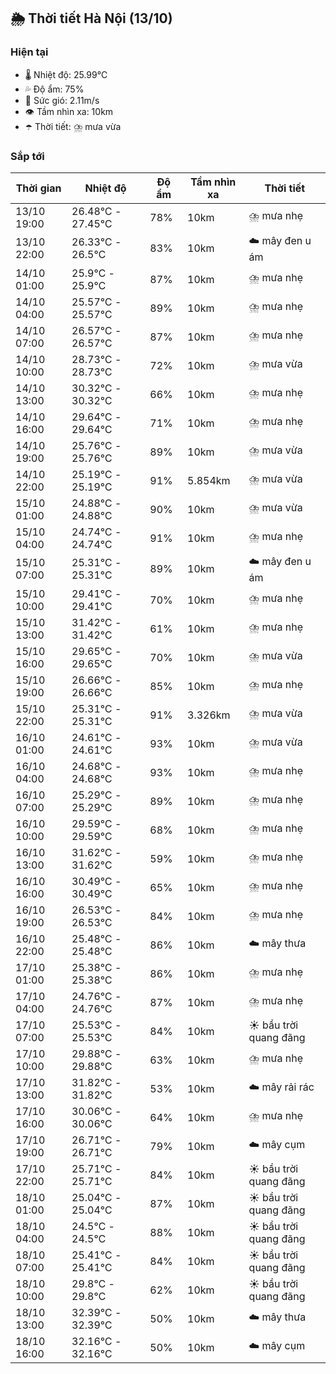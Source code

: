## 🌦️ Thời tiết Hà Nội (13/10)

### Hiện tại

- 🌡️ Nhiệt độ: 25.99℃
- 💦 Độ ẩm: 75%
- 💨 Sức gió: 2.11m/s
- 👁️ Tầm nhìn xa: 10km
- ☂️ Thời tiết: ⛈️ mưa vừa

### Sắp tới

| Thời gian | Nhiệt độ | Độ ẩm | Tầm nhìn xa | Thời tiết |
| --- | --- | --- | --- | --- |
| 13/10 19:00 | 26.48℃ - 27.45℃ | 78% | 10km | ⛈️ mưa nhẹ |
| 13/10 22:00 | 26.33℃ - 26.5℃ | 83% | 10km | ☁️ mây đen u ám |
| 14/10 01:00 | 25.9℃ - 25.9℃ | 87% | 10km | ⛈️ mưa nhẹ |
| 14/10 04:00 | 25.57℃ - 25.57℃ | 89% | 10km | ⛈️ mưa nhẹ |
| 14/10 07:00 | 26.57℃ - 26.57℃ | 87% | 10km | ⛈️ mưa nhẹ |
| 14/10 10:00 | 28.73℃ - 28.73℃ | 72% | 10km | ⛈️ mưa vừa |
| 14/10 13:00 | 30.32℃ - 30.32℃ | 66% | 10km | ⛈️ mưa nhẹ |
| 14/10 16:00 | 29.64℃ - 29.64℃ | 71% | 10km | ⛈️ mưa nhẹ |
| 14/10 19:00 | 25.76℃ - 25.76℃ | 89% | 10km | ⛈️ mưa vừa |
| 14/10 22:00 | 25.19℃ - 25.19℃ | 91% | 5.854km | ⛈️ mưa vừa |
| 15/10 01:00 | 24.88℃ - 24.88℃ | 90% | 10km | ⛈️ mưa vừa |
| 15/10 04:00 | 24.74℃ - 24.74℃ | 91% | 10km | ⛈️ mưa nhẹ |
| 15/10 07:00 | 25.31℃ - 25.31℃ | 89% | 10km | ☁️ mây đen u ám |
| 15/10 10:00 | 29.41℃ - 29.41℃ | 70% | 10km | ⛈️ mưa nhẹ |
| 15/10 13:00 | 31.42℃ - 31.42℃ | 61% | 10km | ⛈️ mưa nhẹ |
| 15/10 16:00 | 29.65℃ - 29.65℃ | 70% | 10km | ⛈️ mưa vừa |
| 15/10 19:00 | 26.66℃ - 26.66℃ | 85% | 10km | ⛈️ mưa nhẹ |
| 15/10 22:00 | 25.31℃ - 25.31℃ | 91% | 3.326km | ⛈️ mưa vừa |
| 16/10 01:00 | 24.61℃ - 24.61℃ | 93% | 10km | ⛈️ mưa vừa |
| 16/10 04:00 | 24.68℃ - 24.68℃ | 93% | 10km | ⛈️ mưa nhẹ |
| 16/10 07:00 | 25.29℃ - 25.29℃ | 89% | 10km | ⛈️ mưa nhẹ |
| 16/10 10:00 | 29.59℃ - 29.59℃ | 68% | 10km | ⛈️ mưa nhẹ |
| 16/10 13:00 | 31.62℃ - 31.62℃ | 59% | 10km | ⛈️ mưa nhẹ |
| 16/10 16:00 | 30.49℃ - 30.49℃ | 65% | 10km | ⛈️ mưa nhẹ |
| 16/10 19:00 | 26.53℃ - 26.53℃ | 84% | 10km | ⛈️ mưa nhẹ |
| 16/10 22:00 | 25.48℃ - 25.48℃ | 86% | 10km | ☁️ mây thưa |
| 17/10 01:00 | 25.38℃ - 25.38℃ | 86% | 10km | ⛈️ mưa nhẹ |
| 17/10 04:00 | 24.76℃ - 24.76℃ | 87% | 10km | ⛈️ mưa nhẹ |
| 17/10 07:00 | 25.53℃ - 25.53℃ | 84% | 10km | ☀️ bầu trời quang đãng |
| 17/10 10:00 | 29.88℃ - 29.88℃ | 63% | 10km | ⛈️ mưa nhẹ |
| 17/10 13:00 | 31.82℃ - 31.82℃ | 53% | 10km | ☁️ mây rải rác |
| 17/10 16:00 | 30.06℃ - 30.06℃ | 64% | 10km | ⛈️ mưa nhẹ |
| 17/10 19:00 | 26.71℃ - 26.71℃ | 79% | 10km | ☁️ mây cụm |
| 17/10 22:00 | 25.71℃ - 25.71℃ | 84% | 10km | ☀️ bầu trời quang đãng |
| 18/10 01:00 | 25.04℃ - 25.04℃ | 87% | 10km | ☀️ bầu trời quang đãng |
| 18/10 04:00 | 24.5℃ - 24.5℃ | 88% | 10km | ☀️ bầu trời quang đãng |
| 18/10 07:00 | 25.41℃ - 25.41℃ | 84% | 10km | ☀️ bầu trời quang đãng |
| 18/10 10:00 | 29.8℃ - 29.8℃ | 62% | 10km | ☀️ bầu trời quang đãng |
| 18/10 13:00 | 32.39℃ - 32.39℃ | 50% | 10km | ☁️ mây thưa |
| 18/10 16:00 | 32.16℃ - 32.16℃ | 50% | 10km | ☁️ mây cụm |
